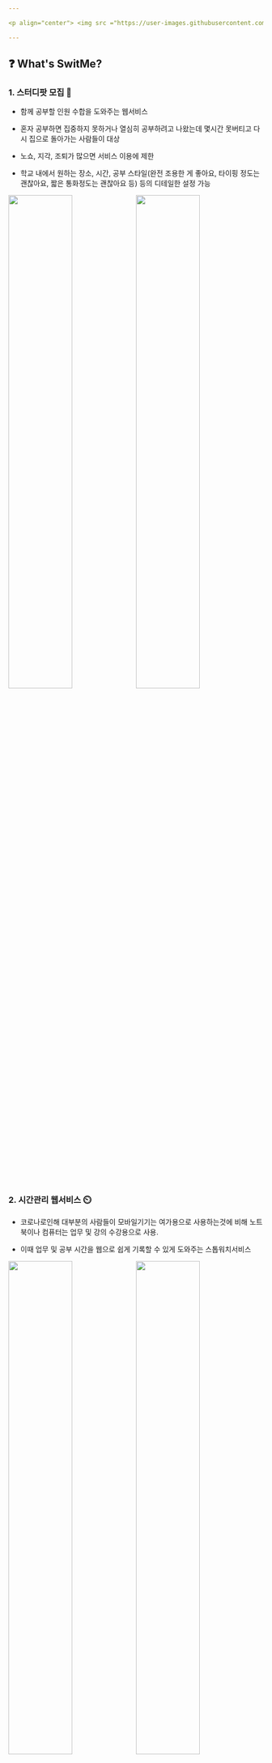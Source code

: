 ```yaml
---

<p align="center"> <img src ="https://user-images.githubusercontent.com/75469131/125528536-8bbc4126-0eb1-45dc-9acf-a1d78c02e6ab.png" width="250px"> </p>

---
```


## ❓ What's SwitMe?

### 1. 스터디팟 모집 📖
- 함께 공부할 인원 수합을 도와주는 웹서비스

- 혼자 공부하면 집중하지 못하거나 열심히 공부하려고 나왔는데 몇시간 못버티고 다시 집으로 돌아가는 사람들이 대상

- 노쇼, 지각, 조퇴가 많으면 서비스 이용에 제한

- 학교 내에서 원하는 장소, 시간, 공부 스타일(완전 조용한 게 좋아요, 타이핑 정도는 괜찮아요, 짧은 통화정도는 괜찮아요 등) 등의 디테일한 설정 가능

<img src="https://images.velog.io/images/seondal/post/601ea0f4-6e4b-4a2c-803d-6f1ad4208bee/image.png" width="50%" /><img src="https://images.velog.io/images/seondal/post/e81ebc55-7867-4be3-832b-2fe21456c42e/image.png" width="50%"/>

### 2. 시간관리 웹서비스 ⏲️

- 코로나로인해 대부분의 사람들이 모바일기기는 여가용으로 사용하는것에 비해 노트북이나 컴퓨터는 업무 및 강의 수강용으로 사용.

- 이때 업무 및 공부 시간을 웹으로 쉽게 기록할 수 있게 도와주는 스톱워치서비스

<img src="https://images.velog.io/images/seondal/post/9c8ccc96-44a4-48cb-9018-e775745f0995/image.png" width="50%" /><img src="https://images.velog.io/images/seondal/post/a4a98e9c-27bb-401e-8d5c-6521893cf626/image.png" width="50%"/>

---
## 📁 Folder

- SwitMe
    - BackEnd
    - FrontEnd
        - src
            - assets
            : 개발에 사용한 이미지 자료들
                : 로고, 버튼이미지, 미리보기이미지
            - components
            : 재사용성이 높은 컴포넌트들
                : Button, Header, Image, Input
            - pages
            : 각 페이지들의 집합
             : 회원가입 및 이메일/비밀번호 찾기, 로그인, 메인화면, 스탑워치화면, 개인페이지 등
---
## 📚 Tech Stacks & Library

- react를 이용한 FrontEnd 개발
- Styled component를 이용한 css적용
- axios를 이용한 서버와의 통신
- react-router-dom을 이용한 SPA 개발

---
## 🤼 Team
EFUB 1기 "시계는영어로와치" 
- [yunyun3599](https://github.com/yunyun3599)
: 메인페이지, 스터디 리스트 페이지
- [roum02](https://github.com/roum02)
: 로그인, 회원가입, 이메일/비밀번호찾기, 스터디 개설 페이지
- [seondal](https://github.com/seondal)
: 헤더 컴포넌트, 스탑워치 페이지, ReadMe

---
## 🔗 Links
<a href="https://www.notion.so/815ea521fff0422488b1950ce8072a52?v=4f71d33375914646b4d334b2c8e9f7fb"><img src="https://img.shields.io/badge/Progress Board-000000?style=flat-square&logo=Notion&logoColor=white"/></a>
<a href="https://www.figma.com/file/SA23KzdHWIVDUmoEQn8sbL?embed_host=notion&kind=&node-id=0%3A1&viewer=1"><img src="https://img.shields.io/badge/Prototype Design-F24E1E?style=flat-square&logo=Figma&logoColor=white"/></a>
<a href="https://github.com/SwithMe/SwitMe/tree/develop/BackEnd"><img src="https://img.shields.io/badge/BackEnd Repository-181717?style=flat-square&logo=GitHub&logoColor=white"/></a>
